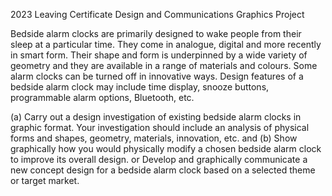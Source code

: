 2023 Leaving Certificate Design and Communications Graphics Project

Bedside alarm clocks are primarily designed to wake people from their sleep at a particular time.
They come in analogue, digital and more recently in smart form. Their shape and form is
underpinned by a wide variety of geometry and they are available in a range of materials and
colours. Some alarm clocks can be turned off in innovative ways. Design features of a bedside
alarm clock may include time display, snooze buttons, programmable alarm options, Bluetooth,
etc.

(a) Carry out a design investigation of existing bedside alarm clocks in graphic format. Your
investigation should include an analysis of physical forms and shapes, geometry, materials,
innovation, etc.
and
(b) Show graphically how you would physically modify a chosen bedside alarm clock to improve
its overall design.
or
Develop and graphically communicate a new concept design for a bedside alarm clock based
on a selected theme or target market. 
